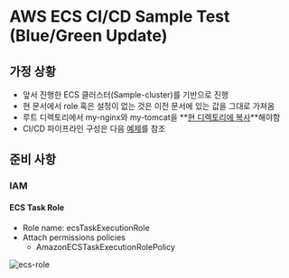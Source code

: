 # AWS ECS CI/CD Sample Test (Blue/Green Update)

## 가정 상황

- 앞서 진행한 ECS 클러스터(Sample-cluster)를 기반으로 진행
- 현 문서에서 role 혹은 설정이 없는 것은 이전 문서에 있는 값을 그대로 가져옴
- 루트 디렉토리에서 my-nginx와 my-tomcat을 **<u>현 디렉토리에 복사</u>**해야함
- CI/CD 파이프라인 구성은 다음 [예제](https://github.com/toule/aws-cicd-sample)를 참조

## 준비 사항

### IAM

#### ECS Task Role

- Role name: ecsTaskExecutionRole
- Attach permissions policies
  - AmazonECSTaskExecutionRolePolicy

![ecs-role](/Users/ray/Documents/Test/Container/ECS/webwas/nginx-sample/images/ecs-role.png)

